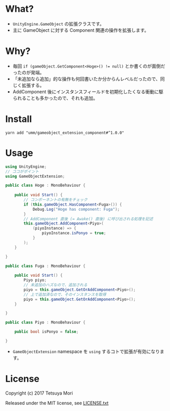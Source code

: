 # What?

* `UnityEngine.GameObject` の拡張クラスです。
* 主に GameObject に対する Component 関連の操作を拡張します。

# Why?

* 毎回 `if (gameObject.GetComponent<Hoge>() != null)` とか書くのが面倒だったのが発端。
* 「未追加なら追加」的な操作も何回書いたか分からんレベルだったので、同じく拡張する。
* AddComponent 後にインスタンスフィールドを初期化したくなる衝動に駆られることも多かったので、それも追加。

# Install

```shell
yarn add "umm/gameobject_extension_component#^1.0.0"
```

# Usage

```c#
using UnityEngine;
// ココがポイント
using GameObjectExtension;

public class Hoge : MonoBehaviour {
    
    public void Start() {
        // コンポーネントの有無をチェック
        if (this.gameObject.HasComponent<Fuga>()) {
            Debug.Log("Hoge has component: Fuga");
        }
        // AddComponent 直後 (= Awake() 直後) に呼び出される処理を記述
        this.gameObject.AddComponent<Piyo>(
            (piyoInstance) => {
                piyoInstance.isPonyo = true;
            }
        );
    }

}

public class Fuga : MonoBehaviour {
    
    public void Start() {
        Piyo piyo;
        // 未追加のハズなので、追加される
        piyo = this.gameObject.GetOrAddComponent<Piyo>();
        // 上で追加済なので、そのインスタンスを取得
        piyo = this.gameObject.GetOrAddComponent<Piyo>();
    }

}

public class Piyo : MonoBehaviour {

    public bool isPonyo = false;

}
```

* `GameObjectExtension` namespace を `using` するコトで拡張が有効になります。

# License

Copyright (c) 2017 Tetsuya Mori

Released under the MIT license, see [LICENSE.txt](LICENSE.txt)

